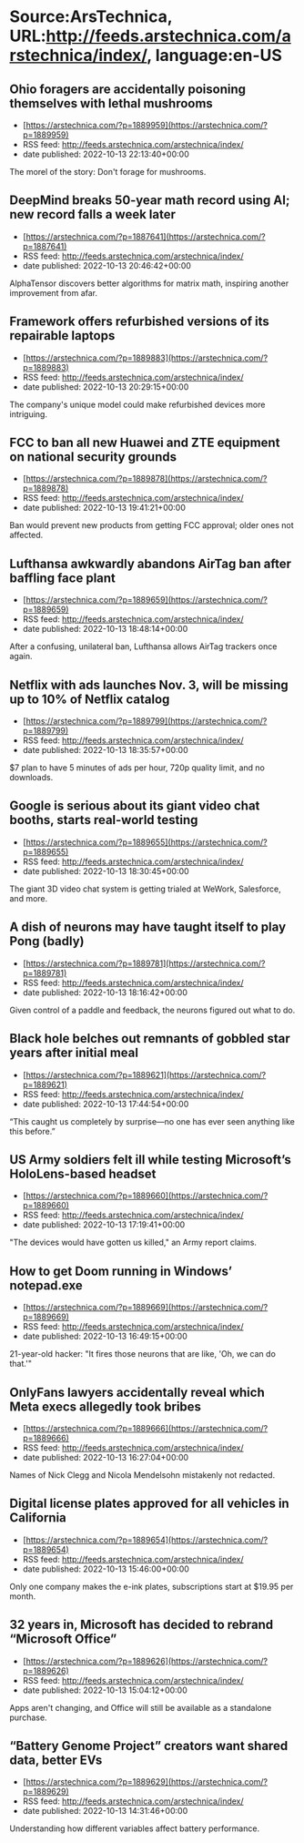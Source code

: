 # Source:ArsTechnica, URL:http://feeds.arstechnica.com/arstechnica/index/, language:en-US

## Ohio foragers are accidentally poisoning themselves with lethal mushrooms
 - [https://arstechnica.com/?p=1889959](https://arstechnica.com/?p=1889959)
 - RSS feed: http://feeds.arstechnica.com/arstechnica/index/
 - date published: 2022-10-13 22:13:40+00:00

The morel of the story: Don't forage for mushrooms.

## DeepMind breaks 50-year math record using AI; new record falls a week later
 - [https://arstechnica.com/?p=1887641](https://arstechnica.com/?p=1887641)
 - RSS feed: http://feeds.arstechnica.com/arstechnica/index/
 - date published: 2022-10-13 20:46:42+00:00

AlphaTensor discovers better algorithms for matrix math, inspiring another improvement from afar.

## Framework offers refurbished versions of its repairable laptops
 - [https://arstechnica.com/?p=1889883](https://arstechnica.com/?p=1889883)
 - RSS feed: http://feeds.arstechnica.com/arstechnica/index/
 - date published: 2022-10-13 20:29:15+00:00

The company's unique model could make refurbished devices more intriguing.

## FCC to ban all new Huawei and ZTE equipment on national security grounds
 - [https://arstechnica.com/?p=1889878](https://arstechnica.com/?p=1889878)
 - RSS feed: http://feeds.arstechnica.com/arstechnica/index/
 - date published: 2022-10-13 19:41:21+00:00

Ban would prevent new products from getting FCC approval; older ones not affected.

## Lufthansa awkwardly abandons AirTag ban after baffling face plant
 - [https://arstechnica.com/?p=1889659](https://arstechnica.com/?p=1889659)
 - RSS feed: http://feeds.arstechnica.com/arstechnica/index/
 - date published: 2022-10-13 18:48:14+00:00

After a confusing, unilateral ban, Lufthansa allows AirTag trackers once again.

## Netflix with ads launches Nov. 3, will be missing up to 10% of Netflix catalog
 - [https://arstechnica.com/?p=1889799](https://arstechnica.com/?p=1889799)
 - RSS feed: http://feeds.arstechnica.com/arstechnica/index/
 - date published: 2022-10-13 18:35:57+00:00

$7 plan to have 5 minutes of ads per hour, 720p quality limit, and no downloads.

## Google is serious about its giant video chat booths, starts real-world testing
 - [https://arstechnica.com/?p=1889655](https://arstechnica.com/?p=1889655)
 - RSS feed: http://feeds.arstechnica.com/arstechnica/index/
 - date published: 2022-10-13 18:30:45+00:00

The giant 3D video chat system is getting trialed at WeWork, Salesforce, and more.

## A dish of neurons may have taught itself to play Pong (badly)
 - [https://arstechnica.com/?p=1889781](https://arstechnica.com/?p=1889781)
 - RSS feed: http://feeds.arstechnica.com/arstechnica/index/
 - date published: 2022-10-13 18:16:42+00:00

Given control of a paddle and feedback, the neurons figured out what to do.

## Black hole belches out remnants of gobbled star years after initial meal
 - [https://arstechnica.com/?p=1889621](https://arstechnica.com/?p=1889621)
 - RSS feed: http://feeds.arstechnica.com/arstechnica/index/
 - date published: 2022-10-13 17:44:54+00:00

“This caught us completely by surprise—no one has ever seen anything like this before.”

## US Army soldiers felt ill while testing Microsoft’s HoloLens-based headset
 - [https://arstechnica.com/?p=1889660](https://arstechnica.com/?p=1889660)
 - RSS feed: http://feeds.arstechnica.com/arstechnica/index/
 - date published: 2022-10-13 17:19:41+00:00

"The devices would have gotten us killed," an Army report claims.

## How to get Doom running in Windows’ notepad.exe
 - [https://arstechnica.com/?p=1889669](https://arstechnica.com/?p=1889669)
 - RSS feed: http://feeds.arstechnica.com/arstechnica/index/
 - date published: 2022-10-13 16:49:15+00:00

21-year-old hacker: "It fires those neurons that are like, 'Oh, we can do that.'"

## OnlyFans lawyers accidentally reveal which Meta execs allegedly took bribes
 - [https://arstechnica.com/?p=1889666](https://arstechnica.com/?p=1889666)
 - RSS feed: http://feeds.arstechnica.com/arstechnica/index/
 - date published: 2022-10-13 16:27:04+00:00

Names of Nick Clegg and Nicola Mendelsohn mistakenly not redacted.

## Digital license plates approved for all vehicles in California
 - [https://arstechnica.com/?p=1889654](https://arstechnica.com/?p=1889654)
 - RSS feed: http://feeds.arstechnica.com/arstechnica/index/
 - date published: 2022-10-13 15:46:00+00:00

Only one company makes the e-ink plates, subscriptions start at $19.95 per month.

## 32 years in, Microsoft has decided to rebrand “Microsoft Office”
 - [https://arstechnica.com/?p=1889626](https://arstechnica.com/?p=1889626)
 - RSS feed: http://feeds.arstechnica.com/arstechnica/index/
 - date published: 2022-10-13 15:04:12+00:00

Apps aren't changing, and Office will still be available as a standalone purchase.

## “Battery Genome Project” creators want shared data, better EVs
 - [https://arstechnica.com/?p=1889629](https://arstechnica.com/?p=1889629)
 - RSS feed: http://feeds.arstechnica.com/arstechnica/index/
 - date published: 2022-10-13 14:31:46+00:00

Understanding how different variables affect battery performance.

